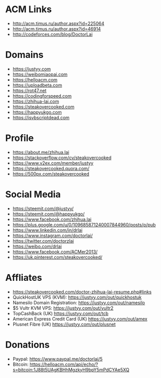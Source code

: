 # ACM Links
- http://acm.timus.ru/author.aspx?id=225064
- http://acm.timus.ru/author.aspx?id=46914
- http://codeforces.com/blog/DoctorLai

# Domains
- https://justyy.com 
- https://weibomiaopai.com 
- https://helloacm.com 
- https://uploadbeta.com 
- https://rot47.net 
- https://codingforspeed.com 
- https://zhihua-lai.com 
- https://steakovercooked.com 
- https://happyukgo.com 
- https://isvbscriptdead.com

# Profile
- https://about.me/zhihua.lai
- https://stackoverflow.com/cv/steakovercooked
- https://www.v2ex.com/member/justyy
- https://steakovercooked.quora.com/
- https://500px.com/steakovercooked

# Social Media
- https://steemit.com/@justyy/
- https://steemit.com/@happyukgo/
- https://www.facebook.com/zhihua.lai
- https://plus.google.com/u/0/109685871240007844960/posts/p/pub
- https://www.linkedin.com/in/drlai
- https://www.instagram.com/doctorlai/
- https://twitter.com/doctorzlai
- https://weibo.com/drlai
- https://www.facebook.com/ACMer2013/
- https://uk.pinterest.com/steakovercooked/

# Affliates
- https://steakovercooked.com/doctor-zhihua-lai-resume.php#links
- QuickHostUK VPS (KVM): https://justyy.com/out/quickhostuk
- Namesilo Domain Registration: https://justyy.com/out/namesilo
- $5 Vultr KVM VPS: https://justyy.com/out/vultr2
- TopCashBack (UK) https://justyy.com/out/tcb
- American Express Credit Card (UK) https://justyy.com/out/amex
- Plusnet Fibre (UK) https://justyy.com/out/plusnet

# Donations
- Paypal: https://www.paypal.me/doctorlai/5
- Bitcoin: https://helloacm.com/api/echo/?s=bitcoin:1J88t5UAgKBHhMgzkyH9bpY5mPdCYAe5XQ
